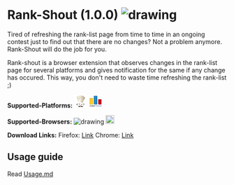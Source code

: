 # Rank-Shout (1.0.0) <img src="https://img.icons8.com/metro/1600/appointment-reminders.png" alt="drawing" width="25" height="25"/> 

Tired of refreshing the rank-list page from time to time in an ongoing contest just to find out that there are no changes? Not a problem anymore. Rank-Shout will do the job for you.

Rank-shout is a browser extension that observes changes in the rank-list page for several platforms and gives notification for the same if any change has occured. This way, you don't need to waste time refreshing the rank-list ;)

<b>Supported-Platforms:</b> <img src="chef.png" alt="drawing" width="30" height="30"/> <img src="forces.png" alt="drawing" width="30" height="30"/>

<b>Supported-Browsers:</b> <img src="https://upload.wikimedia.org/wikipedia/commons/thumb/a/a5/Google_Chrome_icon_%28September_2014%29.svg/512px-Google_Chrome_icon_%28September_2014%29.svg.png" alt="drawing" width="20" height="20"/>  <img src="https://upload.wikimedia.org/wikipedia/commons/thumb/d/d2/Firefox_Logo%2C_2017.png/581px-Firefox_Logo%2C_2017.png" width="20" height="20">

<b>Download Links:</b>
Firefox: [Link](https://addons.mozilla.org/en-US/firefox/addon/rank_shout/)
Chrome: [Link](https://chrome.google.com/webstore/detail/rank-shout/pkeblimjjkmlnamndacobgadhaknncbi)

## Usage guide
Read [Usage.md](https://www.github.com/gkrishnan724/rank-shout/blob/master/Usage.md)
